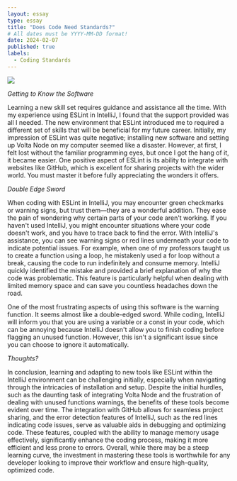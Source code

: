 ```yaml
---
layout: essay
type: essay
title: "Does Code Need Standards?"
# All dates must be YYYY-MM-DD format!
date: 2024-02-07
published: true
labels:
  - Coding Standards
---
```

<img src="../img/CodeSt.img" >

*Getting to Know the Software*

Learning a new skill set requires guidance and assistance all the time. With my 
experience using ESLint in IntelliJ, I found that the support provided was all I needed. The new 
environment that ESLint introduced me to required a different set of skills that will be beneficial 
for my future career. Initially, my impression of ESLint was quite negative; installing new 
software and setting up Volta Node on my computer seemed like a disaster. However, at first, I 
felt lost without the familiar programming eyes, but once I got the hang of it, it became easier. 
One positive aspect of ESLint is its ability to integrate with websites like GitHub, which is 
excellent for sharing projects with the wider world. You must master it before fully appreciating 
the wonders it offers.

*Double Edge Sword*

When coding with ESLint in IntelliJ, you may encounter green checkmarks or warning signs, 
but trust them—they are a wonderful addition. They ease the pain of wondering why 
certain parts of your code aren't working. If you haven't used IntelliJ, you might encounter 
situations where your code doesn't work, and you have to trace back to find the error. With 
IntelliJ's assistance, you can see warning signs or red lines underneath your code to indicate 
potential issues. For example, when one of my professors taught us to create a function using a 
loop, he mistakenly used a for loop without a break, causing the code to run indefinitely and 
consume memory. IntelliJ quickly identified the mistake and provided a brief explanation of why 
the code was problematic. This feature is particularly helpful when dealing with limited memory 
space and can save you countless headaches down the road.

One of the most frustrating aspects of using this software is the warning function. It 
seems almost like a double-edged sword. While coding, IntelliJ will inform you that you are 
using a variable or a const in your code, which can be annoying because IntelliJ doesn't allow 
you to finish coding before flagging an unused function. However, this isn't a significant issue 
since you can choose to ignore it automatically.


*Thoughts?*

In conclusion, learning and adapting to new tools like ESLint within the IntelliJ 
environment can be challenging initially, especially when navigating through the intricacies of 
installation and setup. Despite the initial hurdles, such as the daunting task of integrating Volta 
Node and the frustration of dealing with unused functions warnings, the benefits of these tools 
become evident over time. The integration with GitHub allows for seamless project sharing, and
the error detection features of IntelliJ, such as the red lines indicating code issues, serve as 
valuable aids in debugging and optimizing code. These features, coupled with the ability to 
manage memory usage effectively, significantly enhance the coding process, making it more 
efficient and less prone to errors. Overall, while there may be a steep learning curve, the 
investment in mastering these tools is worthwhile for any developer looking to improve their 
workflow and ensure high-quality, optimized code.




